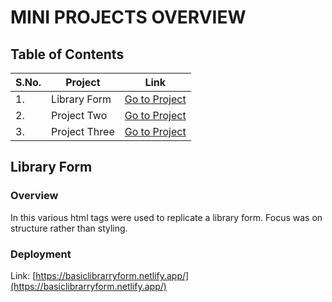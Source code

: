 # MINI PROJECTS OVERVIEW

## Table of Contents

| S.No. | Project       | Link              |
|-------|---------------|-------------------|
| 1.    | Library Form   | [Go to Project](#Library-Form)   |
| 2.    | Project Two   | [Go to Project](#project-two)   |
| 3.    | Project Three | [Go to Project](#project-three) |

## Library Form

### Overview
In this various html tags were used to replicate a library form. Focus was on structure rather than styling.

### Deployment
Link: [https://basiclibrarryform.netlify.app/](https://basiclibrarryform.netlify.app/)



